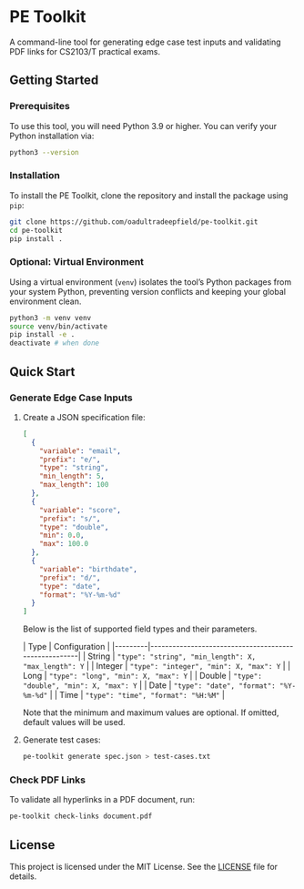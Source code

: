 # PE Toolkit

A command-line tool for generating edge case test inputs and validating PDF links for CS2103/T practical exams.

## Getting Started

### Prerequisites

To use this tool, you will need Python 3.9 or higher. You can verify your Python installation via:

```bash
python3 --version
```

### Installation

To install the PE Toolkit, clone the repository and install the package using `pip`:

```bash
git clone https://github.com/oadultradeepfield/pe-toolkit.git
cd pe-toolkit
pip install .
```

### Optional: Virtual Environment

Using a virtual environment (`venv`) isolates the tool’s Python packages from your system Python, preventing version
conflicts and keeping your global environment clean.

```bash
python3 -m venv venv
source venv/bin/activate
pip install -e .
deactivate # when done
```

## Quick Start

### Generate Edge Case Inputs

1. Create a JSON specification file:

    ```json
    [
      {
        "variable": "email",
        "prefix": "e/",
        "type": "string",
        "min_length": 5,
        "max_length": 100
      },
      {
        "variable": "score",
        "prefix": "s/",
        "type": "double",
        "min": 0.0,
        "max": 100.0
      },
      {
        "variable": "birthdate",
        "prefix": "d/",
        "type": "date",
        "format": "%Y-%m-%d"
      }
    ]
    ```

   Below is the list of supported field types and their parameters.

   | Type    | Configuration                                        |
                                                 |---------|------------------------------------------------------|
   | String  | `"type": "string", "min_length": X, "max_length": Y` |
   | Integer | `"type": "integer", "min": X, "max": Y`              |
   | Long    | `"type": "long", "min": X, "max": Y`                 |
   | Double  | `"type": "double", "min": X, "max": Y`               |
   | Date    | `"type": "date", "format": "%Y-%m-%d"`               |
   | Time    | `"type": "time", "format": "%H:%M"`                  |

   Note that the minimum and maximum values are optional. If omitted, default values will be used.

2. Generate test cases:

    ```bash
    pe-toolkit generate spec.json > test-cases.txt
    ```

### Check PDF Links

To validate all hyperlinks in a PDF document, run:

```bash
pe-toolkit check-links document.pdf
```

## License

This project is licensed under the MIT License. See the [LICENSE](LICENSE) file for details.